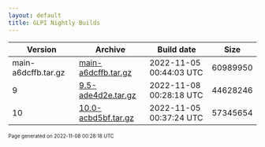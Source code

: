 ```yaml
---
layout: default
title: GLPI Nightly Builds
---
```


Version|Archive|Build date|Size
---|---|---|---
main-a6dcffb.tar.gz|[main-a6dcffb.tar.gz](main-a6dcffb.tar.gz)|2022-11-05 00:44:03 UTC|60989950
9|[9.5-ade4d2e.tar.gz](9.5-ade4d2e.tar.gz)|2022-11-08 00:28:18 UTC|44628246
10|[10.0-acbd5bf.tar.gz](10.0-acbd5bf.tar.gz)|2022-11-05 00:37:24 UTC|57345654

<font size="1">Page generated on 2022-11-08 00:28:18 UTC</font>
